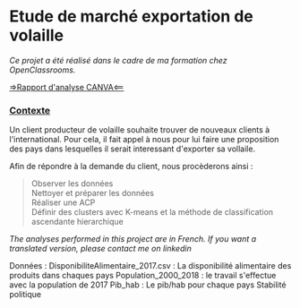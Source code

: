 # Etude de marché exportation de volaille  
*Ce projet a été réalisé dans le cadre de ma formation chez OpenClassrooms.*       

[=>Rapport d'analyse CANVA<==](https://www.canva.com/design/DAFcU6w_8jM/JoXwDySb3g3DRGteMvjObA/view?utm_content=DAFcU6w_8jM&utm_campaign=designshare&utm_medium=link&utm_source=homepage_design_menu)

### <ins>Contexte</ins>  
Un client producteur de volaille souhaite trouver de nouveaux clients à l'international. Pour cela, il fait appel à nous pour lui faire une proposition des pays dans lesquelles il serait interessant d'exporter sa vollaile.

Afin de répondre à la demande du client, nous procèderons ainsi :
> Observer les données  
> Nettoyer et préparer les données  
> Réaliser une ACP  
> Définir des clusters avec K-means et la méthode de classification ascendante hierarchique


*The analyses performed in this project are in French. If you want a translated version, please contact me on linkedin*

Données : 
DisponibiliteAlimentaire_2017.csv : La disponibilité alimentaire des produits dans chaques pays
Population_2000_2018 : le travail s'effectue avec la population de 2017
Pib_hab : Le pib/hab pour chaque pays
Stabilité politique
